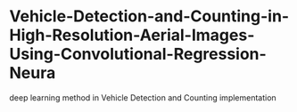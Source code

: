 # Vehicle-Detection-and-Counting-in-High-Resolution-Aerial-Images-Using-Convolutional-Regression-Neura
deep learning method in Vehicle Detection and Counting implementation 
